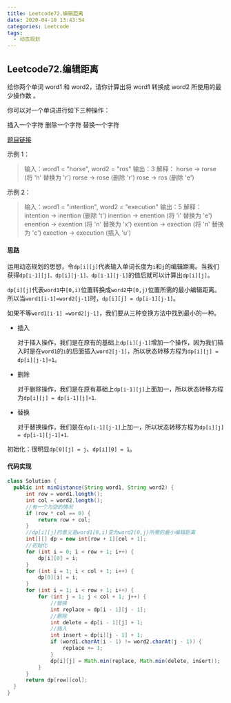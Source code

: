 ```yaml
---
title: Leetcode72.编辑距离
date: 2020-04-10 13:43:54
categories: Leetcode
tags:
  - 动态规划
---
```


## Leetcode72.编辑距离

给你两个单词 word1 和 word2，请你计算出将 word1 转换成 word2 所使用的最少操作数 。

你可以对一个单词进行如下三种操作：

插入一个字符
删除一个字符
替换一个字符

[题目链接](https://leetcode-cn.com/problems/edit-distance)

<!--more-->


示例 1：

>输入：word1 = "horse", word2 = "ros"
>输出：3
>解释：
>horse -> rorse (将 'h' 替换为 'r')
>rorse -> rose (删除 'r')
>rose -> ros (删除 'e')

示例 2：

>输入：word1 = "intention", word2 = "execution"
>输出：5
>解释：
>intention -> inention (删除 't')
>inention -> enention (将 'i' 替换为 'e')
>enention -> exention (将 'n' 替换为 'x')
>exention -> exection (将 'n' 替换为 'c')
>exection -> execution (插入 'u')



#### 思路

运用动态规划的思想，令`dp[i][j]`代表输入单词长度为`i`和`j`的编辑距离。当我们获得`dp[i-1][j]、dp[i][j-1]、dp[i-1][j-1]`的值后就可以计算出`dp[i][j]`。

`dp[i][j]`代表`word1`中`[0,i)`位置转换成`word2`中`[0,j)`位置所需的最小编辑距离。所以当`word1[i-1]=word2[j-1]`时，`dp[i][j] = dp[i-1][j-1]`。

如果不等`word1[i-1] =word2[j-1]`，我们要从三种变换方法中找到最小的一种。

- 插入

  对于插入操作，我们是在原有的基础上`dp[i][j-1]`增加一个操作，因为我们插入时是在`word1`的`i`的后面插入`word2[j-1]`，所以状态转移方程为`dp[i][j] = dp[i][j-1]+1`。

- 删除

  对于删除操作，我们是在原有基础上`dp[i-1][j]`上面加一，所以状态转移方程为`dp[i][j] = dp[i-1][j]+1`.

- 替换

  对于替换操作，我们是在`dp[i-1][j-1]`上加一，所以状态转移方程为`dp[i][j] = dp[i-1][j-1]+1`.

初始化：很明显`dp[0][j] = j`、`dp[i][0] = 1`。

#### 代码实现

  ```java
class Solution {
    public int minDistance(String word1, String word2) {
        int row = word1.length();
        int col = word2.length();
        //有一个为空的情况
        if (row * col == 0) {
            return row + col;
        }
        //dp[i][j]的意义是word1[0,i)变为word2[0,j)所需的最小编辑距离
        int[][] dp = new int[row + 1][col + 1];
        //初始化
        for (int i = 0; i < row + 1; i++) {
            dp[i][0] = i;
        }
        for (int i = 1; i < col + 1; i++) {
            dp[0][i] = i;
        }
        for (int i = 1; i < row + 1; i++) {
            for (int j = 1; j < col + 1; j++) {
                //替换
                int replace = dp[i - 1][j - 1];
                //删除
                int delete = dp[i - 1][j] + 1;
                //插入
                int insert = dp[i][j - 1] + 1;
                if (word1.charAt(i - 1) != word2.charAt(j - 1)) {
                    replace += 1;
                }
                dp[i][j] = Math.min(replace, Math.min(delete, insert));
            }
        }
        return dp[row][col];
    }
}
  ```

